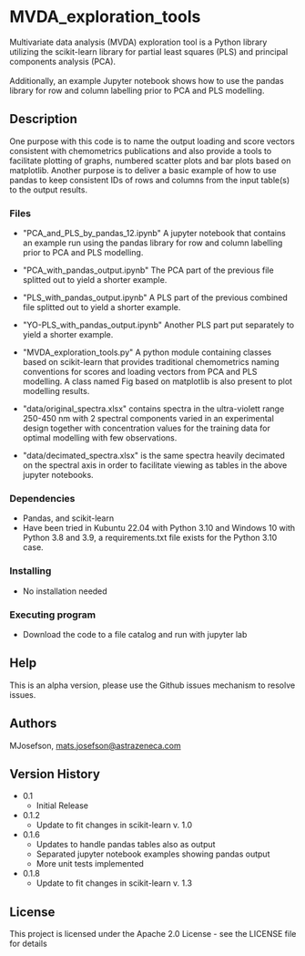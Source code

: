 # MVDA_exploration_tools

Multivariate data analysis (MVDA) exploration tool is a Python library utilizing the scikit-learn library for partial least squares (PLS) and principal components analysis (PCA). <br><br>
Additionally, an example Jupyter notebook shows how to use the pandas library for row and column labelling prior to PCA and PLS modelling.


## Description
One purpose with this code is to name the output loading and score vectors consistent with chemometrics publications and also provide a tools to facilitate plotting of graphs, numbered scatter plots and bar plots based on matplotlib. Another purpose is to deliver a basic example of how to use pandas to keep consistent IDs of rows and columns from the input table(s) to the output results.
### Files
- "PCA_and_PLS_by_pandas_12.ipynb" A jupyter notebook that contains an example run using the pandas library for row and column labelling prior to PCA and PLS modelling.

- "PCA_with_pandas_output.ipynb" The PCA part of the previous file splitted out to yield a shorter example.

- "PLS_with_pandas_output.ipynb" A PLS part of the previous combined file splitted out to yield a shorter example.

- "YO-PLS_with_pandas_output.ipynb" Another PLS part put separately to yield a shorter example.

- "MVDA_exploration_tools.py" A python module containing classes based on scikit-learn that provides traditional chemometrics naming conventions for scores and loading vectors from PCA and PLS modelling.  A class named Fig based on matplotlib is also present to plot modelling results.

- "data/original_spectra.xlsx" contains spectra in the ultra-violett range 250-450 nm with 2 spectral components varied in an experimental design together with concentration values for the training data for optimal modelling with few observations.

- "data/decimated_spectra.xlsx" is the same spectra heavily decimated on the spectral axis in order to facilitate viewing as tables in the above jupyter notebooks.


### Dependencies

* Pandas, and scikit-learn
* Have been tried in Kubuntu 22.04 with Python 3.10 and Windows 10 with Python 3.8 and 3.9, a requirements.txt file exists for the Python 3.10 case.

### Installing

* No installation needed 

### Executing program

* Download the code to a file catalog and run with jupyter lab

## Help

This is an alpha version, please use the Github issues mechanism to resolve issues. 


## Authors

MJosefson, mats.josefson@astrazeneca.com

## Version History


* 0.1
    * Initial Release
* 0.1.2
    * Update to fit changes in scikit-learn v. 1.0
* 0.1.6
    * Updates to handle pandas tables also as output
    * Separated jupyter notebook examples showing pandas output
    * More unit tests implemented
* 0.1.8
    * Update to fit changes in scikit-learn v. 1.3

## License

This project is licensed under the Apache 2.0 License - see the LICENSE file for details 

